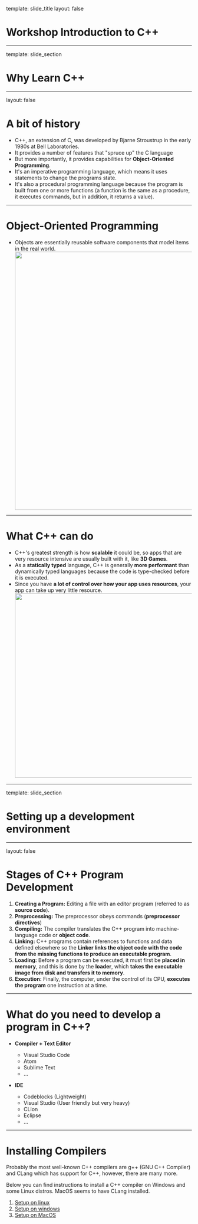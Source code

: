 template: slide_title
layout: false

# Workshop Introduction to C++

---

template: slide_section

# Why Learn C++

---

layout: false

# A bit of history

 - C++, an extension of C, was developed by Bjarne Stroustrup in the early 1980s at Bell Laboratories.
 - It provides a number of features that "spruce up" the C language
 - But more importantly, it provides capabilities for **Object-Oriented Programming**.
 - It's an imperative programming language, which means it uses statements to change the programs state.
 - It's also a procedural programming language because the program is built from one or more functions (a function is the same as a procedure, it executes commands, but in addition, it returns a value).

---

# Object-Oriented Programming

- Objects are essentially reusable software components that model items in the real world.
<br><img src="res/cpp_oop.png" width="700" align="center"><br>

---

# What C++ can do

 - C++'s greatest strength is how **scalable** it could be, so apps that are very resource intensive are usually built with it, like **3D Games**.
 - As a **statically typed** language, C++ is generally **more performant** than dynamically typed languages because the code is type-checked before it is executed.
 - Since you have **a lot of control over how your app uses resources**, your app can take up very little resource.
<br><img src="res/what_cpp_can_do.png" width="500" style="margin-left: auto;"><br>

---

template: slide_section

# Setting up a development environment

---

layout: false

# Stages of C++ Program Development

1. **Creating a Program:** Editing a file with an editor program (referred to as **source code**).
2. **Preprocessing:** The preprocessor obeys commands (**preprocessor directives**)
3. **Compiling:** The compiler translates the C++ program into machine-language code or **object code**.
4. **Linking:** C++ programs contain references to functions and data defined elsewhere so the **Linker links the object code with the code from the missing functions to produce an executable program**.
5. **Loading:** Before a program can be executed, it must first be **placed in memory**, and this is done by the **loader**, which **takes the executable image from disk and transfers it to memory**.
6. **Execution:** Finally, the computer, under the control of its CPU, **executes the program** one instruction at a time.

---

# What do you need to develop a program in C++?

 - **Compiler + Text Editor**
    - Visual Studio Code
    - Atom
    - Sublime Text
    - ...


 - **IDE**
    - Codeblocks (Lightweight)
    - Visual Studio (User friendly but very heavy)
    - CLion
    - Eclipse
    - ...

---

# Installing Compilers

Probably the most well-known C++ compilers are g++ (GNU C++ Compiler) and CLang which has support for C++, however, there are many more.

Below you can find instructions to install a C++ compiler on Windows and some Linux distros. MacOS seems to have CLang installed.

1. [Setup on linux](section02_setup_linux)
2. [Setup on windows](section02_setup_windows)
3. [Setup on MacOS](section02_setup_macos)

